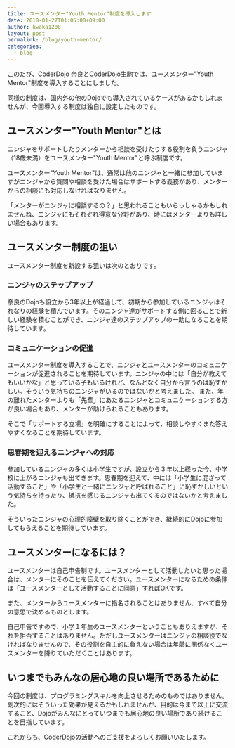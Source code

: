 ```yaml
---
title: ユースメンター"Youth Mentor"制度を導入します
date: 2018-01-27T01:05:00+09:00
author: kwaka1208
layout: post
permalink: /blog/youth-mentor/
categories:
  - blog
---
```

このたび、CoderDojo 奈良とCoderDojo生駒では、ユースメンター"Youth Mentor"制度を導入することにしました。

同様の制度は、国内外の他のDojoでも導入されているケースがあるかもしれませんが、今回導入する制度は独自に設定したものです。

## ユースメンター"Youth Mentor"とは
ニンジャをサポートしたりメンターから相談を受けたりする役割を負うニンジャ（18歳未満）をユースメンター"Youth Mentor"と呼ぶ制度です。

ユースメンター"Youth Mentor"は、通常は他のニンジャと一緒に参加していますがニンジャから質問や相談を受けた場合はサポートする義務があり、メンターからの相談にも対応しなければなりません。

「メンターがニンジャに相談するの？」と思われることもいらっしゃるかもしれませんね、ニンジャにもそれぞれ得意な分野があり、時にはメンターよりも詳しい場合もあります。

## ユースメンター制度の狙い
ユースメンター制度を新設する狙いは次のとおりです。

### ニンジャのステップアップ
奈良のDojoも設立から3年以上が経過して、初期から参加しているニンジャはそれなりの経験を積んでいます。そのニンジャ達がサポートする側に回ることで新しい経験を積むことができ、ニンジャ達のステップアップの一助になることを期待しています。

### コミュニケーションの促進
ユースメンター制度を導入することで、ニンジャとユースメンターのコミュニケーションが促進されることを期待しています。ニンジャの中には「自分が教えてもいいかな」と思っている子もいるけれど、なんとなく自分から言うのは恥ずかしい。そういう気持ちのニンジャがいるのではないかと考えました。
また、年の離れたメンターよりも「先輩」にあたるニンジャとコミュニケーションする方が良い場合もあり、メンターが助けられることもあります。

そこで「サポートする立場」を明確にすることによって、相談しやすくまた答えやすくなることを期待しています。

### 思春期を迎えるニンジャへの対応
参加しているニンジャの多くは小学生ですが、設立から３年以上経った今、中学校に上がるニンジャも出てきます。思春期を迎えて、中には「小学生に混ざって活動すること」や「小学生と一緒にニンジャと呼ばれること」に恥ずかしいという気持ちを持ったり、抵抗を感じるニンジャも出てくるのではないかと考えました。

そういったニンジャの心理的障壁を取り除くことができ、継続的にDojoに参加してもらえることを期待しています。

## ユースメンターになるには？
ユースメンターは自己申告制です。ユースメンターとして活動したいと思った場合は、メンターにそのことを伝えてください。ユースメンターになるための条件は「ユースメンターとして活動することに同意」すればOKです。

また、メンターからユースメンターに指名されることはありません、すべて自分の意思で決めるものとします。

自己申告ですので、小学１年生のユースメンターということもありえますが、それを拒否することはありません。ただしユースメンターはニンジャの相談役でなければなりませんので、その役割を自主的に負えない場合は年齢に関係なくユースメンターを降りていただくことはあります。

## いつまでもみんなの居心地の良い場所であるために
今回の制度は、プログラミングスキルを向上させるためのものではありません。副次的にはそういった効果が見えるかもしれませんが、目的は今まで以上に交流すること、Dojoがみんなにとっていつまでも居心地の良い場所であり続けることを目指しています。

これからも、CoderDojoの活動へのご支援をよろしくお願いいたします。